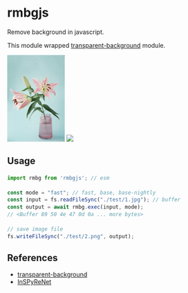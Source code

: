 # rmbgjs

Remove background in javascript.

This module wrapped [transparent-background](https://github.com/plemeri/transparent-background) module.

<img src="https://raw.githubusercontent.com/shinich39/rmbgjs/main/test/1.jpg" height="200px" /> <img src="https://raw.githubusercontent.com/shinich39/rmbgjs/main/test/2.png" height="200px" />

## Usage

```js
import rmbg from 'rmbgjs'; // esm

const mode = "fast"; // fast, base, base-nightly
const input = fs.readFileSync("./test/1.jpg"); // buffer
const output = await rmbg.exec(input, mode);
// <Buffer 89 50 4e 47 0d 0a ... more bytes>

// save image file
fs.writeFileSync("./test/2.png", output);
```

## References

- [transparent-background](https://github.com/plemeri/transparent-background)
- [InSPyReNet](https://github.com/plemeri/InSPyReNet)